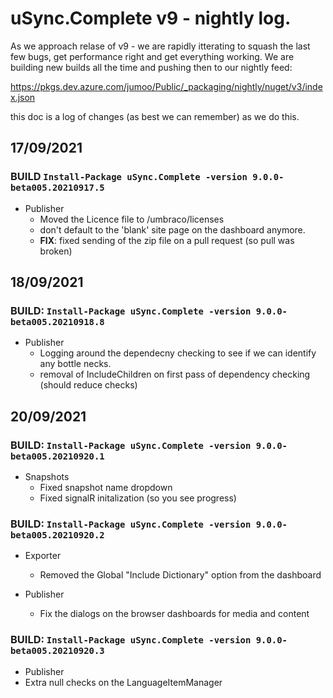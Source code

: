 # uSync.Complete v9 - nightly log. 

As we approach relase of v9 - we are rapidly itterating to squash the last few bugs, get performance right and get everything working. 
We are building new builds all the time and pushing then to our nightly feed: 

https://pkgs.dev.azure.com/jumoo/Public/_packaging/nightly/nuget/v3/index.json

this doc is a log of changes (as best we can remember) as we do this. 

## 17/09/2021

### BUILD `Install-Package uSync.Complete -version 9.0.0-beta005.20210917.5`
- Publisher 
  -  Moved the Licence file to /umbraco/licenses
  - don't default to the 'blank' site page on the dashboard anymore.
  - **FIX**: fixed sending of the zip file on a pull request (so pull was broken)


## 18/09/2021

### BUILD: `Install-Package uSync.Complete -version 9.0.0-beta005.20210918.8`
- Publisher
  - Logging around the dependecny checking to see if we can identify any bottle necks.
  - removal of IncludeChildren on first pass of dependency checking (should reduce checks)



## 20/09/2021

### BUILD: `Install-Package uSync.Complete -version 9.0.0-beta005.20210920.1`

- Snapshots
  - Fixed snapshot name dropdown
  - Fixed signalR initalization (so you see progress)

### BUILD: `Install-Package uSync.Complete -version 9.0.0-beta005.20210920.2`

- Exporter 
  - Removed the Global "Include Dictionary" option from the dashboard

- Publisher 
  - Fix the dialogs on the browser dashboards for media and content

### BUILD: `Install-Package uSync.Complete -version 9.0.0-beta005.20210920.3`

 - Publisher
  - Extra null checks on the LanguageItemManager 
